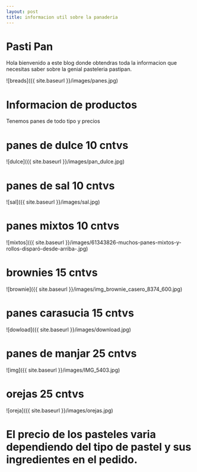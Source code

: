 ```yaml
---
layout: post
title: informacion util sobre la panaderia
---
```

# Pasti Pan
Hola bienvenido a este blog donde obtendras toda la informacion que necesitas saber sobre la genial pasteleria pastipan.



![breads]({{ site.baseurl }}/images/panes.jpg)



# Informacion de productos
Tenemos panes de todo tipo y precios

# panes de dulce   10 cntvs

![dulce]({{ site.baseurl }}/images/pan_dulce.jpg)

# panes de sal 10 cntvs

![sal]({{ site.baseurl }}/images/sal.jpg)

# panes mixtos 10 cntvs

![mixtos]({{ site.baseurl }}/images/61343826-muchos-panes-mixtos-y-rollos-disparó-desde-arriba-.jpg)

# brownies 15 cntvs

![brownie]({{ site.baseurl }}/images/img_brownie_casero_8374_600.jpg)

# panes carasucia 15 cntvs

![dowload]({{ site.baseurl }}/images/download.jpg)

# panes de manjar  25 cntvs

![img]({{ site.baseurl }}/images/IMG_5403.jpg)

# orejas 25 cntvs

![oreja]({{ site.baseurl }}/images/orejas.jpg)

# El precio de los pasteles varia dependiendo del tipo de pastel y sus ingredientes en el pedido.



